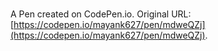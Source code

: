 # 

A Pen created on CodePen.io. Original URL: [https://codepen.io/mayank627/pen/mdweQZj](https://codepen.io/mayank627/pen/mdweQZj).


